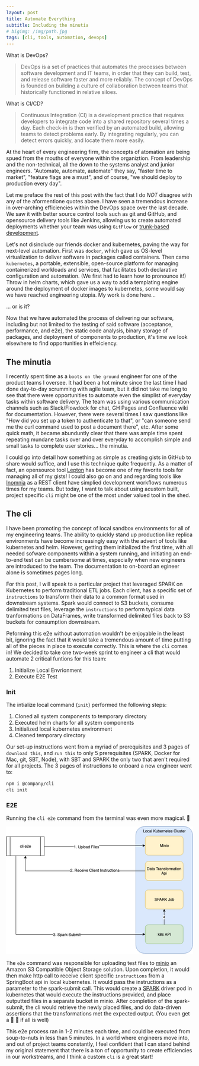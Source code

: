 ```yaml
---
layout: post
title: Automate Everything
subtitle: Including the minutia
# bigimg: /img/path.jpg
tags: [cli, tools, automation, devops]
---
```


What is DevOps?

> DevOps is a set of practices that automates the processes between software development and IT teams, in order that they can build, test, and release software faster and more reliably. The concept of DevOps is founded on building a culture of collaboration between teams that historically functioned in relative siloes.

What is CI/CD?

> Continuous Integration (CI) is a development practice that requires developers to integrate code into a shared repository several times a day. Each check-in is then verified by an automated build, allowing teams to detect problems early. By integrating regularly, you can detect errors quickly, and locate them more easily.

At the heart of every engineering firm, the concepts of atomation are being spued from the mouths of everyone within the organiztion. From leadership and the non-technical, all the down to the systems analyst and junior engineers. "Automate, automate, automate" they say, "faster time to market", "feature flags are a must", and of course, "we should deploy to production every day".  

Let me preface the rest of this post with the fact that I do *NOT* disagree with any of the aformentione quotes above. I have seen a tremendous increase in over-arching efficiencies within the DevOps space over the last decade. We saw it with better source control tools such as git and GitHub, and opensource delivery tools like Jenkins, allowing us to create automated deployments whether your team was using `GitFlow` or [trunk-based development](https://trunkbaseddevelopment.com/5-min-overview/).  

Let's not disinclude our friends docker and kubernetes, paving the way for next-level automation. First was `docker`, which gave us OS-level virtualization to deliver software in packages called containers. Then came `kubernetes`, a portable, extensible, open-source platform for managing containerized workloads and services, that facilitates both declarative configuration and automation. (We first had to learn how to pronounce it!)
Throw in helm charts, which gave us a way to add a templating engine around the deployment of docker images to kubernetes, some would say we have reached engineering utopia. My work is done here...

... or is it?

Now that we have automated the process of delivering our software, including but not limited to the testing of said software (acceptance, performance, and e2e), the static code analysis, binary storage of packages, and deployment of components to production, it's time we look elsewhere to find opportunities in effeiciency.  

## The minutia

I recently spent time as a `boots on the ground` engineer for one of the product teams I oversee. It had been a hot minute since the last time I had done day-to-day scrumming with agile team, but it did not take me long to see that there were opportunities to automate even the simplist of everyday tasks within software delivery. The team was using various communication channels such as Slack/Flowdock for chat, GH Pages and Confluence wiki for documentation. However, there were several times I saw questions like "How did you set up a token to authenticate to that", or "can someone send me the curl command used to post a document there", etc. After some quick math, it became abunduntly clear that there was ample time spent repeating mundane tasks over and over everyday to accomplish simple and small tasks to complete user stories... the minutia.  

I could go into detail how something as simple as creating gists in GitHub to share would suffice, and I use this technique quite frequently. As a matter of fact, an opensource tool [Lepton](https://hackjutsu.com/Lepton/) has become one of my favorite tools for managing all of my gists! I could also go on and and regarding tools like [Inomnia](https://insomnia.rest/) as a REST client have simplied development workflows numerous times for my teams. But today, I want to talk about using acustom built, project specific `cli` might be one of the most under valued tool in the shed.  

## The cli

I have been promoting the concept of local sandbox environments for all of my engineering teams. The ability to quickly stand up production like replica environments have become increasingly easy with the advent of tools like kubernetes and helm. However, getting them initialized the first time, with all needed sofware components within a system running, and initiating an end-to-end test can be cumbersome at times, especially when new engineers are introduced to the team. The documentation to on-board an egineer alone is sometimes pages long.

For this post, I will speak to a particular project that leveraged SPARK on Kubernetes to perform traditional ETL jobs. Each client, has a specific set of `instructions` to transform their data to a common format used in downstream systems. Spark would connect to S3 buckets, consume delimited text files, leverage the `instructions` to perform typical data tranformations on DataFrames, write transformed delimited files back to S3 buckets for consumption downstream.

Peforming this e2e without automation wouldn't be enjoyable in the least bit, ignoring the fact that it would take a tremendous amount of time putting all of the pieces in place to execute correctly. This is where the `cli` comes in! We decided to take one two-week sprint to engineer a cli that would automate 2 critical funtions for this team:

1. Initialize Local Envrionment
2. Execute E2E Test

### Init

The intialize local command (`init`) performed the following steps:  

1. Cloned all system components to temporary directory
2. Executed helm charts for all system components
3. Initialized local kubernetes environment
4. Cleaned temporary directory

Our set-up instructions went from a myriad of prerequisites and 3 pages of `download this`, and `run this` to only 5 prerequisites (SPARK, Docker for Mac, git, SBT, Node), with SBT and SPARK the only two that aren't required for all projects. The 3 pages of instructions to onboard a new engineer went to:  

```sh
npm i @company/cli
cli init
```

### E2E

Running the `cli e2e` command from the terminal was even more magical. :tada:  

![alt text][e2e]

The `e2e` command was responsible for uploading test files to [minio](https://min.io/) an Amazon S3 Compatible Object Storage solution. Upon completion, it would then make http call to receive client specific `instructions` from a SpringBoot api in local kubernetes. It would pass the instructions as a parameter to the spark-submit call. This would create a [SPARK](https://spark.apache.org/docs/latest/running-on-kubernetes.html) driver pod in kubernetes that would execute the instructions provided, and place outputted files in a separate bucket in minio. After completion of the spark-submit, the cli would retrieve the newly placed files, and do data-driven assertions that the transformations met the expected output. (You even get a :pizza: :beer: if all is well)

This e2e process ran in 1-2 minutes each time, and could be executed from soup-to-nuts in less than 5 minutes. In a world where engineers move into, and out of project teams constantly, I feel confident that I can stand behind my original statement that there is a ton of opportunity to create efficiencies in our workstreams, and I think a custom `cli` is a great start!

[e2e]: https://github.com/seesharpguy/seesharpguy.github.io/blob/master/img/cli.png "cli end-to-end"
